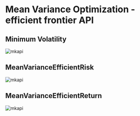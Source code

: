 # Mean Variance Optimization - efficient frontier API

## Minimum Volatility
![mkapi](skportfolio.frontier.MinimumVolatility)

## MeanVarianceEfficientRisk
![mkapi](skportfolio.frontier.MeanVarianceEfficientRisk)

## MeanVarianceEfficientReturn
![mkapi](skportfolio.frontier.MeanVarianceEfficientReturn)